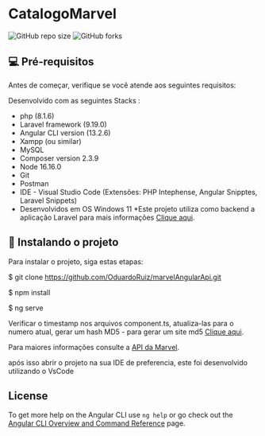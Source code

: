 # CatalogoMarvel


![GitHub repo size](https://img.shields.io/github/repo-size/OduardoRuiz/marvelAngularApi?style=for-the-badge)
![GitHub forks](https://img.shields.io/github/forks/OduardoRuiz/marvelAngularApi?style=for-the-badge)



## 💻 Pré-requisitos

Antes de começar, verifique se você atende aos seguintes requisitos:

Desenvolvido com as seguintes Stacks : 
* php (8.1.6)
* Laravel framework (9.19.0)
* Angular CLI version (13.2.6)
* Xampp (ou similar)
* MySQL
* Composer version 2.3.9
* Node 16.16.0
* Git
* Postman
* IDE - Visual Studio Code (Extensões: PHP Intephense, Angular Snipptes, Laravel Snippets)
* Desenvolvidos em OS Windows 11
 *Este projeto utiliza como backend a aplicação Laravel  para mais informações <a href="https://github.com/OduardoRuiz/marvelLaravelApi">Clique aqui</a>.


## 🚀 Instalando o projeto

Para instalar o projeto, siga estas etapas:

$ git clone https://github.com/OduardoRuiz/marvelAngularApi.git

$ npm install 

$ ng serve

Verificar o timestamp nos arquivos component.ts, atualiza-las para o numero atual, gerar um hash MD5 - para gerar um site md5 <a href="https://blueimp.github.io/JavaScript-MD5/">Clique aqui</a>.

Para maiores informações consulte a <a href="https://developer.marvel.com/">API da Marvel</a>.




após isso abrir o projeto na sua IDE de preferencia, este foi desenvolvido utilizando o VsCode



## License

To get more help on the Angular CLI use `ng help` or go check out the [Angular CLI Overview and Command Reference](https://angular.io/cli) page.
